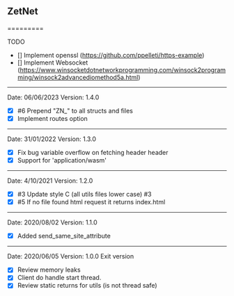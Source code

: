 ## ZetNet
=========

TODO

- [] Implement openssl (https://github.com/ppelleti/https-example)
- [] Implement Websocket (https://www.winsocketdotnetworkprogramming.com/winsock2programming/winsock2advancediomethod5a.html)

----------------------------
Date: 06/06/2023
Version: 1.4.0

- [x] #6 Prepend "ZN_" to all structs and files
- [x] Implement routes option

----------------------------
Date: 31/01/2022
Version: 1.3.0

- [x] Fix bug variable overflow on fetching header header
- [x] Support for 'application/wasm'

----------------------------
Date: 4/10/2021
Version: 1.2.0


- [x] #3 Update style C (all utils files lower case) #3
- [x] #5 If no file found html request it returns index.html 

----------------------------
Date: 2020/08/02
Version: 1.1.0

- [x] Added send_same_site_attribute

----------------------------
Date: 2020/06/05
Version: 1.0.0
Exit version




- [x] Review memory leaks
- [x] Client do handle start thread.
- [x] Review static returns for utils (is not thread safe)